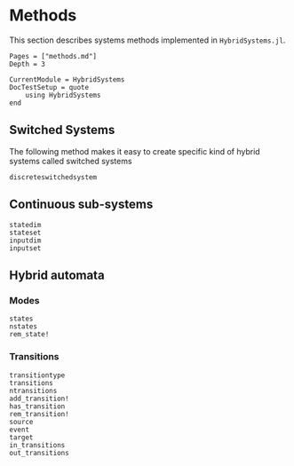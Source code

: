 # Methods

This section describes systems methods implemented in `HybridSystems.jl`.

```@contents
Pages = ["methods.md"]
Depth = 3
```

```@meta
CurrentModule = HybridSystems
DocTestSetup = quote
    using HybridSystems
end
```

## Switched Systems

The following method makes it easy to create specific kind of hybrid systems called switched systems
```@docs
discreteswitchedsystem
```

## Continuous sub-systems

```@docs
statedim
stateset
inputdim
inputset
```

## Hybrid automata

### Modes

```@docs
states
nstates
rem_state!
```

### Transitions

```@docs
transitiontype
transitions
ntransitions
add_transition!
has_transition
rem_transition!
source
event
target
in_transitions
out_transitions
```
